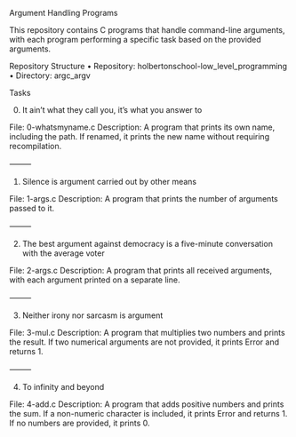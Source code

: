 Argument Handling Programs

This repository contains C programs that handle command-line arguments, with each program performing a specific task based on the provided arguments.

Repository Structure
	•	Repository: holbertonschool-low_level_programming
	•	Directory: argc_argv

Tasks

0. It ain’t what they call you, it’s what you answer to

File: 0-whatsmyname.c
Description:
A program that prints its own name, including the path. If renamed, it prints the new name without requiring recompilation.

⸻

1. Silence is argument carried out by other means

File: 1-args.c
Description:
A program that prints the number of arguments passed to it.

⸻

2. The best argument against democracy is a five-minute conversation with the average voter

File: 2-args.c
Description:
A program that prints all received arguments, with each argument printed on a separate line.

⸻

3. Neither irony nor sarcasm is argument

File: 3-mul.c
Description:
A program that multiplies two numbers and prints the result. If two numerical arguments are not provided, it prints Error and returns 1.

⸻

4. To infinity and beyond

File: 4-add.c
Description:
A program that adds positive numbers and prints the sum. If a non-numeric character is included, it prints Error and returns 1. If no numbers are provided, it prints 0.

